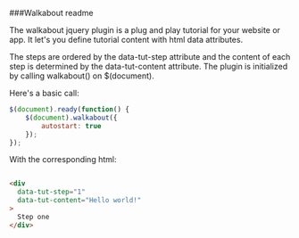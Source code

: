 ###Walkabout readme

The walkabout jquery plugin is a plug and play tutorial for your website or app. It let's you define tutorial content with html data attributes. 

The steps are ordered by the data-tut-step attribute and the content of each step is determined by the data-tut-content attribute. The plugin is initialized by calling walkabout() on $(document). 

Here's a basic call: 

```javascript
$(document).ready(function() {
    $(document).walkabout({
        autostart: true
    });
});     
```

With the corresponding html:

```html

<div
  data-tut-step="1"
  data-tut-content="Hello world!"
>
  Step one
</div>
```
